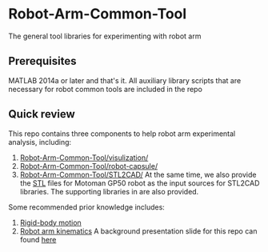# Robot-Arm-Common-Tool
The general tool libraries for experimenting with robot arm

## Prerequisites
MATLAB 2014a or later and that's it. All auxiliary library scripts that are necessary for robot common tools are included in the repo

## Quick review
This repo contains three components to help robot arm experimental analysis, including:
1. [Robot-Arm-Common-Tool/visulization/](https://github.com/intelligent-control-lab/Robot-Arm-Common-Tool/tree/master/visulization)
2. [Robot-Arm-Common-Tool/robot-capsule/](https://github.com/intelligent-control-lab/Robot-Arm-Common-Tool/tree/master/robot-capsule)
3. [Robot-Arm-Common-Tool/STL2CAD/](https://github.com/intelligent-control-lab/Robot-Arm-Common-Tool/tree/master/STL2CAD)
At the same time, we also provide the [STL](https://github.com/intelligent-control-lab/Robot-Arm-Common-Tool/tree/master/gp50stl) files for Motoman GP50 robot as the input sources for STL2CAD libraries. The supporting libraries in are also provided.

Some recommended prior knowledge includes:
1. [Rigid-body motion](https://en.wikipedia.org/wiki/Rigid_body)
2. [Robot arm kinematics](https://en.wikipedia.org/wiki/Robot_kinematics)
A background presentation slide for this repo can found [here](https://drive.google.com/open?id=1rZMQpULhYv8e-HjKwdnuN6flWwWYbb8n)
